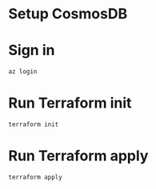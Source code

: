 # Setup CosmosDB

# Sign in
```
az login
```

# Run Terraform init
```
terraform init
```

# Run Terraform apply
```
terraform apply
```
